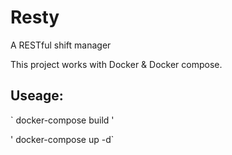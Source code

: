 # Resty
A RESTful shift manager

This project works with Docker & Docker compose.

## Useage:
`
docker-compose build  '

'
docker-compose up -d`

